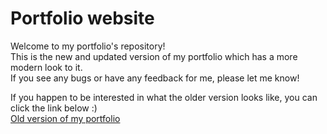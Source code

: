 # Portfolio website

Welcome to my portfolio's repository!<br>
This is the new and updated version of my portfolio which has a more modern look to it.<br>
If you see any bugs or have any feedback for me, please let me know!

If you happen to be interested in what the older version looks like, you can click the link below :) <br>
[Old version of my portfolio](https://github.com/Julicolo/old-portfolio)
